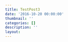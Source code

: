 ```yaml
---
title: TestPost3
date: '2016-10-20 00:00:00'
thumbnail: ''
categories: []
description: ''
layout: 
---
```

